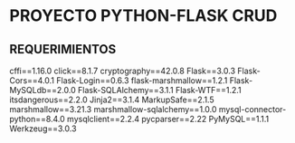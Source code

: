 # PROYECTO PYTHON-FLASK CRUD
## REQUERIMIENTOS

cffi==1.16.0
click==8.1.7
cryptography==42.0.8
Flask==3.0.3
Flask-Cors==4.0.1
Flask-Login==0.6.3
flask-marshmallow==1.2.1
Flask-MySQLdb==2.0.0
Flask-SQLAlchemy==3.1.1
Flask-WTF==1.2.1
itsdangerous==2.2.0
Jinja2==3.1.4
MarkupSafe==2.1.5
marshmallow==3.21.3
marshmallow-sqlalchemy==1.0.0
mysql-connector-python==8.4.0
mysqlclient==2.2.4
pycparser==2.22
PyMySQL==1.1.1
Werkzeug==3.0.3


